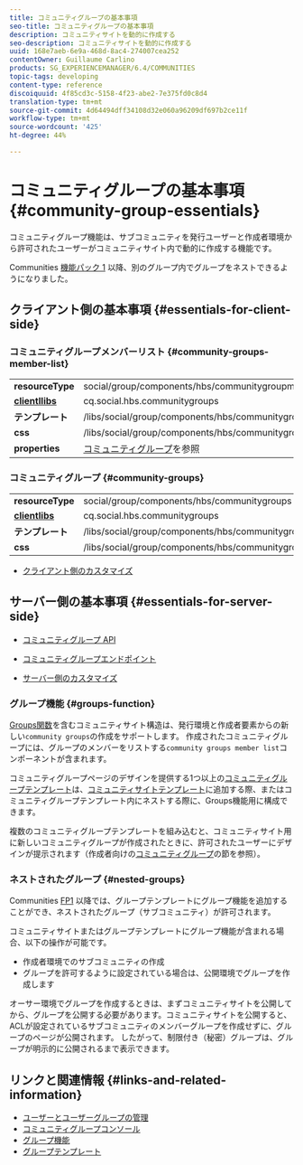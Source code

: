 ```yaml
---
title: コミュニティグループの基本事項
seo-title: コミュニティグループの基本事項
description: コミュニティサイトを動的に作成する
seo-description: コミュニティサイトを動的に作成する
uuid: 168e7aeb-6e9a-468d-8ac4-274007cea252
contentOwner: Guillaume Carlino
products: SG_EXPERIENCEMANAGER/6.4/COMMUNITIES
topic-tags: developing
content-type: reference
discoiquuid: 4f85cd3c-5158-4f23-abe2-7e375fd0c8d4
translation-type: tm+mt
source-git-commit: 4d64494dff34108d32e060a96209df697b2ce11f
workflow-type: tm+mt
source-wordcount: '425'
ht-degree: 44%

---
```



# コミュニティグループの基本事項 {#community-group-essentials}

コミュニティグループ機能は、サブコミュニティを発行ユーザーと作成者環境から許可されたユーザーがコミュニティサイト内で動的に作成する機能です。

Communities [機能パック 1](deploy-communities.md#latestfeaturepack) 以降、別のグループ内でグループをネストできるようになりました。

## クライアント側の基本事項 {#essentials-for-client-side}

### コミュニティグループメンバーリスト {#community-groups-member-list}

<table> 
 <tbody>
  <tr>
   <td> <strong>resourceType</strong></td> 
   <td>social/group/components/hbs/communitygroupmemberlist</td> 
  </tr>
  <tr>
   <td> <a href="clientlibs.md"><strong>clientllibs</strong></a></td> 
   <td>cq.social.hbs.communitygroups</td> 
  </tr>
  <tr>
   <td> <strong>テンプレート</strong></td> 
   <td> /libs/social/group/components/hbs/communitygroupmemberlist/communitygroupmemberlist.hbs<br /> </td> 
  </tr>
  <tr>
   <td> <strong>css</strong></td> 
   <td> /libs/social/group/components/hbs/communitygroupmemberlist/clientlibs/memberList.css</td> 
  </tr>
  <tr>
   <td><strong>properties</strong></td> 
   <td><a href="creating-groups.md">コミュニティグループ</a>を参照</td> 
  </tr>
 </tbody>
</table>

### コミュニティグループ {#community-groups}

<table> 
 <tbody>
  <tr>
   <td> <strong>resourceType</strong></td> 
   <td>social/group/components/hbs/communitygroups</td> 
  </tr>
  <tr>
   <td> <a href="clientlibs.md"><strong>clientlibs</strong></a></td> 
   <td>cq.social.hbs.communitygroups</td> 
  </tr>
  <tr>
   <td> <strong>テンプレート</strong></td> 
   <td> /libs/social/group/components/hbs/communitygroups/communitygroups.hbs<br /> </td> 
  </tr>
  <tr>
   <td> <strong>css</strong></td> 
   <td> /libs/social/group/components/hbs/communitygroupmemberlist/clientlibs/communitygroups.css</td> 
  </tr>
 </tbody>
</table>

* [クライアント側のカスタマイズ](client-customize.md)

## サーバー側の基本事項  {#essentials-for-server-side}

* [コミュニティグループ API](https://helpx.adobe.com/experience-manager/6-4/sites/developing/using/reference-materials/javadoc/com/adobe/cq/social/group/client/api/package-summary.html)

* [コミュニティグループエンドポイント](https://helpx.adobe.com/experience-manager/6-4/sites/developing/using/reference-materials/javadoc/com/adobe/cq/social/group/client/endpoints/package-summary.html)

* [サーバー側のカスタマイズ](server-customize.md)

### グループ機能 {#groups-function}

[Groups関数](functions.md#groups-function)を含むコミュニティサイト構造は、発行環境と作成者要素からの新しい`community groups`の作成をサポートします。 作成されたコミュニティグループには、グループのメンバーをリストする`community groups member list`コンポーネントが含まれます。

コミュニティグループページのデザインを提供する1つ以上の[コミュニティグループテンプレート](tools-groups.md)は、[コミュニティサイトテンプレート](sites.md)に追加する際、またはコミュニティグループテンプレート内にネストする際に、Groups機能用に構成できます。

複数のコミュニティグループテンプレートを組み込むと、コミュニティサイト用に新しいコミュニティグループが作成されたときに、許可されたユーザーにデザインが提示されます（作成者向けの[コミュニティグループ](creating-groups.md)の節を参照）。

### ネストされたグループ {#nested-groups}

Communities [FP1](deploy-communities.md#latestfeaturepack) 以降では、グループテンプレートにグループ機能を追加することができ、ネストされたグループ（サブコミュニティ）が許可されます。

コミュニティサイトまたはグループテンプレートにグループ機能が含まれる場合、以下の操作が可能です。

* 作成者環境でのサブコミュニティの作成
* グループを許可するように設定されている場合は、公開環境でグループを作成します

オーサー環境でグループを作成するときは、まずコミュニティサイトを公開してから、グループを公開する必要があります。コミュニティサイトを公開すると、ACLが設定されているサブコミュニティのメンバーグループを作成せずに、グループのページが公開されます。 したがって、制限付き（秘密）グループは、グループが明示的に公開されるまで表示できます。

## リンクと関連情報 {#links-and-related-information}

* [ユーザーとユーザーグループの管理](users.md)
* [コミュニティグループコンソール](groups.md)
* [グループ機能](functions.md#groups-function)
* [グループテンプレート](tools-groups.md)

